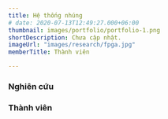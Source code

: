```yaml
---
title: Hệ thống nhúng
# date: 2020-07-13T12:49:27.000+06:00
thumbnail: images/portfolio/portfolio-1.png
shortDescription: Chưa cập nhật. 
imageUrl: "images/research/fpga.jpg"
memberTitle: Thành viên

---
```

### Nghiên cứu 

### Thành viên
